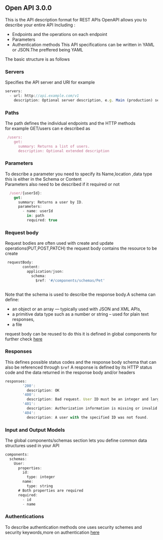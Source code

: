 
## Open API 3.0.0
This is the API description format for REST APIs 
OpenAPI allows you to describe your entire API 
   Including : 
   - Endpoints and the operations on each endpoint 
   - Parameters 
   - Authentication methods 
This API specifications can be written in YAML or JSON.The preffered being YAML 

The basic structure is as follows

### Servers 
Specifies the API server and URl 
for example 
```JavaScript
servers:
  - url: http://api.example.com/v1
    description: Optional server description, e.g. Main (production) server
```

### Paths 
The path defines the individual endpoints and the HTTP methods  
for example GET/users can e described as

```JavaScript
 /users:
    get:
      summary: Returns a list of users.
      description: Optional extended description

```
### Parameters 
 To describe a parameter you need to specify its Name,location ,data type  this is either in the Schema or Content  
Parameters also need to be described if it required or not

```JavaScript 
  /user/{userId}:
    get:
      summary: Returns a user by ID.
      parameters:
        - name: userId
          in: path
          required: true

```

### Request body 
Request bodies are often used with create and update operations(PUT,POST,PATCH) the request body contains the resource to be create 

```JavaScript
 requestBody:
        content:
          application/json:
            schema:
              $ref: '#/components/schemas/Pet'
            
```

Note that the schema is used to describe the response body.A schema can define: 
- an object or an array — typically used with JSON and XML APIs,
- a primitive data type such as a number or string – used for plain text responses,
- a file 

request body can be reused to do this it is defined in global components for further check [here](https://swagger.io/docs/specification/describing-request-body/)

### Responses 
This defines possible status codes and the response body schema that can also be referenced through ```$ref```
A response is defined by its HTTP status code and the data returned in the response body and/or headers

``` JavaScript
responses:
        '200':
          description: OK
        '400':
          description: Bad request. User ID must be an integer and larger than 0.
        '401':
          description: Authorization information is missing or invalid.
        '404':
          description: A user with the specified ID was not found.

```

### Input and Output Models 
The global components/schemas section lets you define common data structures used in your API

```JavaScript
components:
  schemas:
    User:
      properties:
        id:
          type: integer
        name:
          type: string
      # Both properties are required
      required:  
        - id
        - name
```

### Authentications 

To describe authentication methods one uses security schemes and security keywords,more on authentication  [here](https://swagger.io/docs/specification/authentication/)



